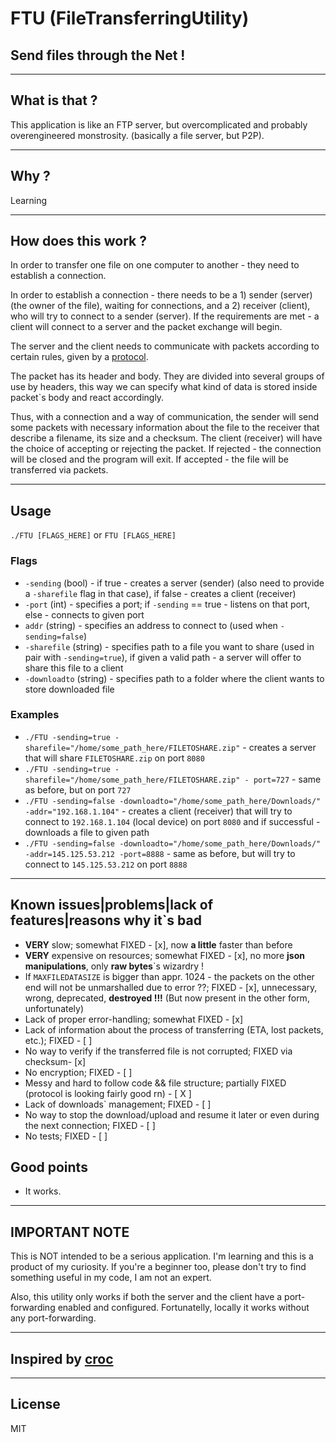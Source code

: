# FTU (FileTransferringUtility)
## Send files through the Net ! 

---

## What is that ?
This application is like an FTP server, but overcomplicated and probably overengineered monstrosity. (basically a file server, but P2P).


---

## Why ?
Learning

---

## How does this work ?
In order to transfer one file on one computer to another - they need to establish a connection. 

In order to establish a connection - there needs to be a 1) sender (server) (the owner of the file), waiting for connections, and a 2) receiver (client), who will try to connect to a sender (server). If the requirements are met - a client will connect to a server and the packet exchange will begin.
 
The server and the client needs to communicate with packets according to certain rules, given by a [protocol](https://github.com/Unbewohnte/FTU/tree/main/protocol).

The packet has its header and body. They are divided into several groups of use by headers, this way we can specify what kind of data is stored inside packet`s body and react accordingly.

Thus, with a connection and a way of communication, the sender will send some packets with necessary information about the file to the receiver that describe a filename, its size and a checksum. The client (receiver) will have the choice of accepting or rejecting the packet. If rejected - the connection will be closed and the program will exit. If accepted - the file will be transferred via packets. 

---

## Usage
`./FTU [FLAGS_HERE]` or `FTU [FLAGS_HERE]`

### Flags

- `-sending` (bool) - if true - creates a server (sender) (also need to provide a `-sharefile` flag in that case), if false - creates a client (receiver) 
- `-port` (int) - specifies a port; if `-sending` == true - listens on that port, else - connects to given port
- `addr` (string) - specifies an address to connect to (used when `-sending=false`)
- `-sharefile` (string) - specifies path to a file you want to share (used in pair with `-sending=true`), if given a valid path - a server will offer to share this file to a client
- `-downloadto` (string) - specifies path to a folder where the client wants to store downloaded file

### Examples

- `./FTU -sending=true -sharefile="/home/some_path_here/FILETOSHARE.zip"` - creates a server that will share `FILETOSHARE.zip` on port `8080`
- `./FTU -sending=true -sharefile="/home/some_path_here/FILETOSHARE.zip" - port=727` - same as before, but on port `727`
- `./FTU -sending=false -downloadto="/home/some_path_here/Downloads/" -addr="192.168.1.104"` - creates a client (receiver) that will try to connect to `192.168.1.104` (local device) on port `8080` and if successful - downloads a file to given path
- `./FTU -sending=false -downloadto="/home/some_path_here/Downloads/" -addr=145.125.53.212 -port=8888` - same as before, but will try to connect to `145.125.53.212` on port `8888`


---

## Known issues|problems|lack of features|reasons why it`s bad
- **VERY** slow; somewhat FIXED - [x], now **a little** faster than before   
- **VERY** expensive on resources; somewhat FIXED - [x], no more **json manipulations**, only **raw bytes**`s wizardry ! 
- If `MAXFILEDATASIZE` is bigger than appr. 1024 - the packets on the other end will not be unmarshalled due to error ??; FIXED - [x], unnecessary, wrong, deprecated, **destroyed !!!** (But now present in the other form, unfortunately)
- Lack of proper error-handling; somewhat FIXED - [x]
- Lack of information about the process of transferring (ETA, lost packets, etc.); FIXED - [ ]
- No way to verify if the transferred file is not corrupted; FIXED via checksum- [x]
- No encryption; FIXED - [ ] 
- Messy and hard to follow code && file structure; partially FIXED (protocol is looking fairly good rn) - [ X ]
- Lack of downloads` management; FIXED - [ ]
- No way to stop the download/upload and resume it later or even during the next connection; FIXED - [ ] 
- No tests; FIXED - [ ]

## Good points
- It works.

---

## IMPORTANT NOTE
This is NOT intended to be a serious application. I'm learning and this is a product of my curiosity. If you're a beginner too, please don't try to find something useful in my code, I am not an expert.

Also, this utility only works if both the server and the client have a port-forwarding enabled and configured. Fortunatelly, locally it works without any port-forwarding.

---

## Inspired by [croc](https://github.com/schollz/croc)

--- 

## License
MIT